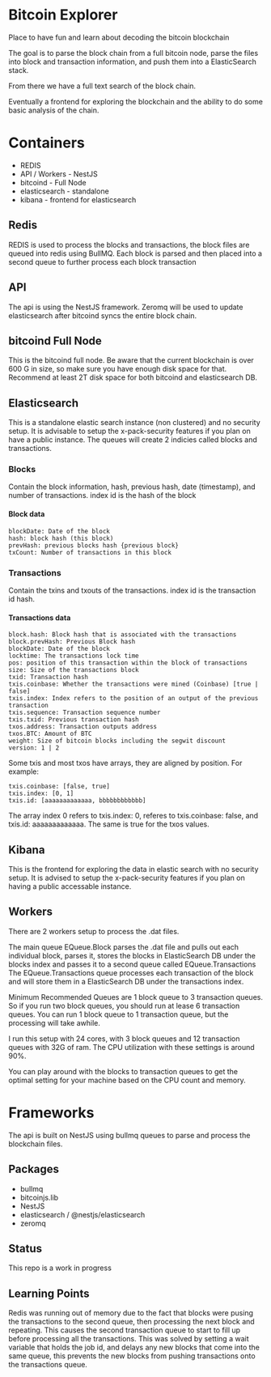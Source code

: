 # Bitcoin Explorer
Place to have fun and learn about decoding the bitcoin blockchain

The goal is to parse the block chain from a full bitcoin node, parse the files into block and transaction information, and push them into a ElasticSearch stack.

From there we have a full text search of the block chain.

Eventually a frontend for exploring the blockchain and the ability to do some basic analysis of the chain.


# Containers
* REDIS
* API / Workers - NestJS
* bitcoind - Full Node
* elasticsearch - standalone
* kibana - frontend for elasticsearch

## Redis
REDIS is used to process the blocks and transactions, the block files are queued into redis using BullMQ.  Each block is parsed and then placed into a second queue to further process each block transaction

## API
The api is using the NestJS framework. Zeromq will be used to update elasticsearch after bitcoind syncs the entire block chain.

## bitcoind Full Node
This is the bitcoind full node. Be aware that the current blockchain is over 600 G in size, so make sure you have enough disk space for that. Recommend at least 2T disk space for both bitcoind and elasticsearch DB.

## Elasticsearch
This is a standalone elastic search instance (non clustered) and no security setup. It is advisable to setup the x-pack-security features if you plan on have a public instance. The queues will create 2 indicies called blocks and transactions.

### Blocks
Contain the block information, hash, previous hash, date (timestamp), and number of transactions. index id is the hash of the block
#### Block data
```
blockDate: Date of the block
hash: block hash (this block)
prevHash: previous blocks hash {previous block}
txCount: Number of transactions in this block
```

### Transactions
Contain the txins and txouts of the transactions. index id is the transaction id hash.
#### Transactions data
```
block.hash: Block hash that is associated with the transactions
block.prevHash: Previous Block hash
blockDate: Date of the block
locktime: The transactions lock time
pos: position of this transaction within the block of transactions
size: Size of the transactions block
txid: Transaction hash
txis.coinbase: Whether the transactions were mined (Coinbase) [true | false]
txis.index: Index refers to the position of an output of the previous transaction
txis.sequence: Transaction sequence number
txis.txid: Previous transaction hash
txos.address: Transaction outputs address
txos.BTC: Amount of BTC
weight: Size of bitcoin blocks including the segwit discount
version: 1 | 2
```
Some txis and most txos have arrays, they are aligned by position.  For example:
```
txis.coinbase: [false, true]
txis.index: [0, 1]
txis.id: [aaaaaaaaaaaaa, bbbbbbbbbbbb]
```
The array index 0 refers to txis.index: 0, referes to txis.coinbase: false, and txis.id: aaaaaaaaaaaaa. The same is true for the txos values.

## Kibana
This is the frontend for exploring the data in elastic search with no security setup. It is advised to setup the x-pack-security features if you plan on having a public accessable instance.

## Workers
There are 2 workers setup to process the .dat files.

The main queue EQueue.Block parses the .dat file and pulls out each individual block, parses it, stores the blocks in ElasticSearch DB under the blocks index and passes it to a second queue called EQueue.Transactions
The EQueue.Transactions queue processes each transaction of the block and will store them in a ElasticSearch DB under the transactions index.

Minimum Recommended Queues are 1 block queue to 3 transaction queues.  So if you run two block queues, you should run at lease 6 transaction queues.  You can run 1 block queue to 1 transaction queue, but the processing will take awhile.

I run this setup with 24 cores, with 3 block queues and 12 transaction queues with 32G of ram.  The CPU utilization with these settings is around 90%.

You can play around with the blocks to transaction queues to get the optimal setting for your machine based on the CPU count and memory.

# Frameworks

The api is built on NestJS using bullmq queues to parse and process the blockchain files.



## Packages
* bullmq
* bitcoinjs.lib
* NestJS
* elasticsearch / @nestjs/elasticsearch
* zeromq

## Status
This repo is a work in progress

## Learning Points
Redis was running out of memory due to the fact that blocks were pusing the transactions to the second queue, then processing the next block and repeating.  This causes the second transaction queue to start to fill up before processing all the transactions.
This was solved by setting a wait variable that holds the job id, and delays any new blocks that come into the same queue, this prevents the new blocks from pushing transactions onto the transactions queue.
